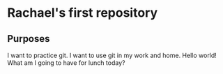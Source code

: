 # Rachael's first repository
## Purposes
I want to practice git. 
I want to use git in my work and home. 
Hello world!
What am I going to have for lunch today?

